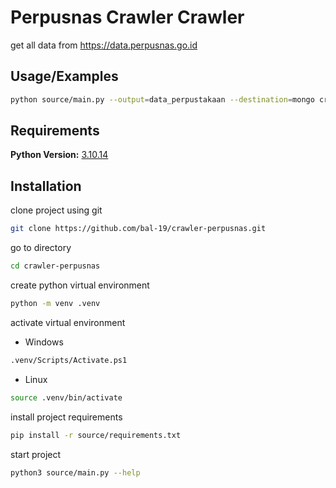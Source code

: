 # Perpusnas Crawler Crawler

get all data from https://data.perpusnas.go.id

## Usage/Examples

```bash
python source/main.py --output=data_perpustakaan --destination=mongo crawler --mode=perpusnas --type=get_perpustakaan
```

## Requirements

**Python Version:** [3.10.14](https://www.python.org/downloads/release/python-31014/)

## Installation

clone project using git

```bash
git clone https://github.com/bal-19/crawler-perpusnas.git
```

go to directory

```bash
cd crawler-perpusnas
```

create python virtual environment

```bash
python -m venv .venv
```

activate virtual environment

-   Windows

```bash
.venv/Scripts/Activate.ps1
```

-   Linux

```bash
source .venv/bin/activate
```

install project requirements

```bash
pip install -r source/requirements.txt
```

start project

```bash
python3 source/main.py --help
```
